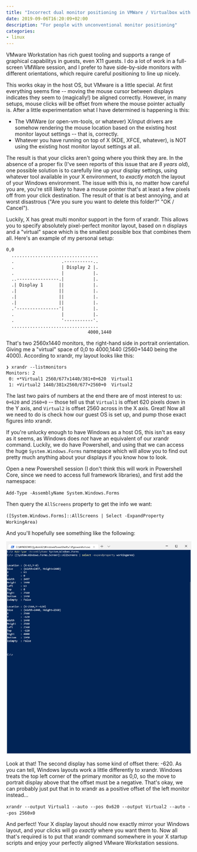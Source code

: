 ```yaml
---
title: "Incorrect dual monitor positioning in VMWare / Virtualbox with X11 guests"
date: 2019-09-06T16:20:09+02:00
description: "For people with unconventional monitor positioning"
categories:
- linux
---
```


VMware Workstation has rich guest tooling and supports a range of graphical capabilitys in guests, even X11 guests. I do a lot of work in a full-screen VMWare session, and I prefer to have side-by-side monitors with different orientations, which require careful positioning to line up nicely.

This works okay in the host OS, but VMware is a little special. At first everything seems fine -- moving the mouse cursor between displays indicates they seem to (magically!) be aligned correctly. However, in many setups, mouse clicks will be offset from where the mouse pointer actually is. After a little experimentation what I have determined is happening is this:

* The VMWare (or open-vm-tools, or whatever) X/input drivers are somehow rendering the mouse location based on the existing host monitor layout settings -- that is, correctly.
* Whatever you have running on top of X (KDE, XFCE, whatever), is NOT using the existing host monitor layout settings at all.

The result is that your clicks aren't going where you think they are. In the absence of a proper fix (I've seen reports of this issue that are _8 years old_), one possible solution is to carefully line up your display settings, using whatever tool available in your X environment, to _exactly match_ the layout of your Windows environment. The issue with this is, no matter how careful you are, you're still likely to have a mouse pointer that's at least a few pixels off from your click destination. The result of that is at best annoying, and at worst disastrous ("Are you sure you want to delete this folder?" "OK / Cancel").

Luckily, X has great multi monitor support in the form of xrandr. This allows you to specify absolutely pixel-perfect monitor layout, based on n displays and a "virtual" space which is the smallest possible box that combines them all. Here's an example of my personal setup:

```
0,0
  .................................
  .                  .-----------..
  .                  | Display 2 |.
  .                  |           |.
  ..----------------.|           |.
  .| Display 1      ||           |.
  .|                ||           |.
  .|                ||           |.
  .|                ||           |.
  .'----------------'|           |.
  .                  |           |.
  .                  '-----------'.
  .................................
                               4000,1440
```
That's two 2560x1440 monitors, the right-hand side in portrait onrientation. Giving me a "virtual" space of 0,0 to 4000,1440 (2560+1440 being the 4000). According to xrandr, my layout looks like this:

```
❯ xrandr --listmonitors
Monitors: 2
 0: +*Virtual1 2560/677x1440/381+0+620  Virtual1
 1: +Virtual2 1440/381x2560/677+2560+0  Virtual2
```

The last two pairs of numbers at the end there are of most interest to us: `0+620` and `2560+0` -- those tell us that `Virtual1` is offset 620 pixels down in the Y axis, and `Virtual2` is offset 2560 across in the X axis. Great! Now all we need to do is check how our guest OS is set up, and pump those exact figures into xrandr.

If you're unlucky enough to have Windows as a host OS, this isn't as easy as it seems, as Windows does _not_ have an equivalent of our xrandr command. Luckily, we do have Powershell, and using that we can access the huge `System.Windows.Forms` namespace which will allow you to find out pretty much anything about your displays if you know how to look.

Open a new Powershell session (I don't think this will work in Powershell Core, since we need to access full framework libraries), and first add the namespace:

`Add-Type -AssemblyName System.Windows.Forms`

Then query the `AllScreens` property to get the info we want:

`([System.Windows.Forms]::AllScreens | Select -ExpandProperty WorkingArea)`

And you'll hopefully see something like the following:

![Windows Sample](/WindowsTerminal_2019-09-06_13-34-34.png)

Look at that! The second display has some kind of offset there: -620. As you can tell, Windows layouts work a little differently to xrandr. Windows treats the top left corner of the primary monitor as 0,0, so the move to portrait display above that the offset must be a negative. That's okay, we can probably just put that in to xrandr as a positive offset of the left monitor instead...

`xrandr --output Virtual1 --auto --pos 0x620 --output Virtual2 --auto --pos 2560x0`

And perfect! Your X display layout should now exactly mirror your Windows layout, and your clicks will go _exactly_ where you want them to. Now all that's required is to put that xrandr command somewhere in your X startup scripts and enjoy your perfectly aligned VMware Workstation sessions.

